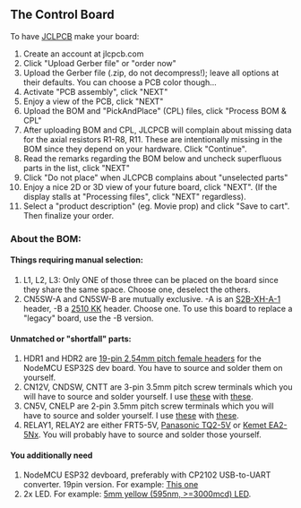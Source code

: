 
## The Control Board

To have [JCLPCB](https://jlcpcb.com) make your board:
1) Create an account at jlcpcb.com
2) Click "Upload Gerber file" or "order now"
3) Upload the Gerber file (.zip, do not decompress!); leave all options at their defaults. You can choose a PCB color though...
4) Activate "PCB assembly", click "NEXT"
5) Enjoy a view of the PCB, click "NEXT"
6) Upload the BOM and "PickAndPlace" (CPL) files, click "Process BOM & CPL"
7) After uploading BOM and CPL, JLCPCB will complain about missing data for the axial resistors R1-R8, R11. These are intentionally missing in the BOM since they depend on your hardware. Click "Continue".
8) Read the remarks regarding the BOM below and uncheck superfluous parts in the list, click "NEXT"
9) Click "Do not place" when JLCPCB complains about "unselected parts"
10) Enjoy a nice 2D or 3D view of your future board, click "NEXT". (If the display stalls at "Processing files", click "NEXT" regardless).
11) Select a "product description" (eg. Movie prop) and click "Save to cart". Then finalize your order.


### About the BOM:

#### Things requiring manual selection:
1) L1, L2, L3: Only ONE of those three can be placed on the board since they share the same space. Choose one, deselect the others.
2) CN5SW-A and CN5SW-B are mutually exclusive. -A is an [S2B-XH-A-1](https://www.lcsc.com/product-detail/Wire-To-Board-Connector_JST-S2B-XH-A-1-LF-SN_C163035.html) header, -B a [2510 KK](https://www.lcsc.com/product-detail/Wire-To-Board-Connector_HCTL-HC-2510-2AW_C2982041.html) header. Choose one. To use this board to replace a "legacy" board, use the -B version.

#### Unmatched or "shortfall" parts:
1) HDR1 and HDR2 are [19-pin 2,54mm pitch female headers](https://www.lcsc.com/product-detail/Female-Headers_CONNFLY-Elec-DS1023-1x19SF11_C7509529.html) for the NodeMCU ESP32S dev board. You have to source and solder them on yourself.
2) CN12V, CNDSW, CNTT are 3-pin 3.5mm pitch screw terminals which you will have to source and solder yourself. I use [these](https://www.mouser.com/ProductDetail/TE-Connectivity/284514-3?qs=woBvfblj%2FzwGS50caoQlYA%3D%3D) with [these](https://www.mouser.com/ProductDetail/TE-Connectivity/284506-3?qs=pW%2FyRk%2FT1EErkHTioRHy7Q%3D%3D).
3) CN5V, CNELP are 2-pin 3.5mm pitch screw terminals which you will have to source and solder yourself. I use [these](https://www.mouser.com/ProductDetail/TE-Connectivity/284514-2?qs=woBvfblj%2FzwP8grZOAh0Gg%3D%3D) with [these](https://www.mouser.com/ProductDetail/TE-Connectivity/284506-2?qs=pW%2FyRk%2FT1EEEaP6r3xD3uw%3D%3D).
4) RELAY1, RELAY2 are either FRT5-5V, [Panasonic TQ2-5V](https://www.mouser.com/ProductDetail/Panasonic-Industrial-Devices/TQ2-5V?qs=HLLy2pIPwutHaTSpVfb1kw%3D%3D) or [Kemet EA2-5Nx](https://www.mouser.com/ProductDetail/KEMET/EA2-5NU?qs=UeqeubEbzTX2QGWq8LyCiw%3D%3D). You will probably have to source and solder those yourself.

#### You additionally need
1) NodeMCU ESP32 devboard, preferably with CP2102 USB-to-UART converter. 19pin version. For example: [This one](https://www.waveshare.com/nodemcu-32s.htm)
2) 2x LED. For example: [5mm yellow (595nm, >=3000mcd) LED](https://www.mouser.com/ProductDetail/Kingbright/WP7113SYT?qs=58z0TXQGVSR5GO%2FDcefd%2FA%3D%3D).
